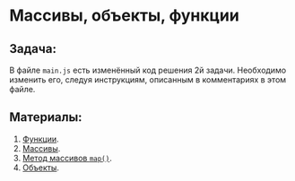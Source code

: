 # Массивы, объекты, функции

## Задача:

В файле `main.js` есть изменённый код решения 2й задачи. Необходимо изменить его, следуя инструкциям, описанным в комментариях в этом файле. 

## Материалы:

1) [Функции](https://learn.javascript.ru/function-basics).
2) [Массивы](https://learn.javascript.ru/array).
3) [Метод массивов `map()`](https://learn.javascript.ru/array-methods#map).
4) [Объекты](https://learn.javascript.ru/object).
